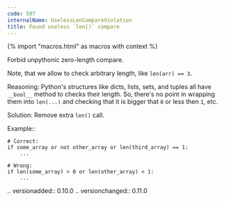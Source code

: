 ```yaml
---
code: 507
internalName: UselessLenCompareViolation
title: Found useless `len()` compare
---
```


{% import "macros.html" as macros with context %}


Forbid unpythonic zero-length compare.

Note, that we allow to check arbitrary length, like ``len(arr) == 3``.

Reasoning:
    Python's structures like dicts, lists, sets, and tuples
    all have ``__bool__`` method to checks their length.
    So, there's no point in wrapping them into ``len(...)``
    and checking that it is bigger that ``0`` or less then ``1``, etc.

Solution:
    Remove extra ``len()`` call.

Example::

    # Correct:
    if some_array or not other_array or len(third_array) == 1:
        ...

    # Wrong:
    if len(some_array) > 0 or len(other_array) < 1:
        ...

.. versionadded:: 0.10.0
.. versionchanged:: 0.11.0